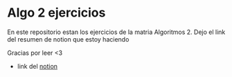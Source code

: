 # Algo 2 ejercicios
En este repositorio estan los ejercicios de la matria Algoritmos 2. Dejo el link del resumen de notion que estoy haciendo

Gracias por leer <3

* link del [notion](https://www.notion.so/d3e78acd49814098ae20fdf4a490a8a4?v=7aa48300e2124806a126897b53dd29e7&pvs=4)